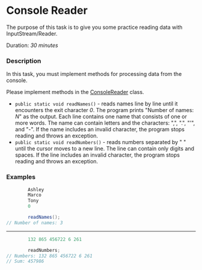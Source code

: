 # Console Reader

The purpose of this task is to give you some practice reading data with InputStream/Reader.

Duration: _30 minutes_

### Description

In this task, you must implement methods for processing data from the console.

Please implement methods in the [ConsoleReader](src/main/java/com/epam/autotasks/ConsoleReader.java) class.

- `public static void readNames()` - reads names line by line until it encounters the exit character _0_. The program prints "Number of names: _N_" as the output. Each line contains one name that consists of one or more words. The name can contain letters and the characters: ",", ".", "'", and "-". If the name includes an invalid character, the program stops reading and throws an exception.
- `public static void readNumbers()` - reads numbers separated by " " until the cursor moves to a new line. The line can contain only digits and spaces. If the line includes an invalid character, the program stops reading and throws an exception.


### Examples

```java
        Ashley
        Marco
        Tony
        0

        readNames();
// Number of names: 3
```

---

```java
        132 865 456722 6 261

        readNumbers;
// Numbers: 132 865 456722 6 261
// Sum: 457986
```
